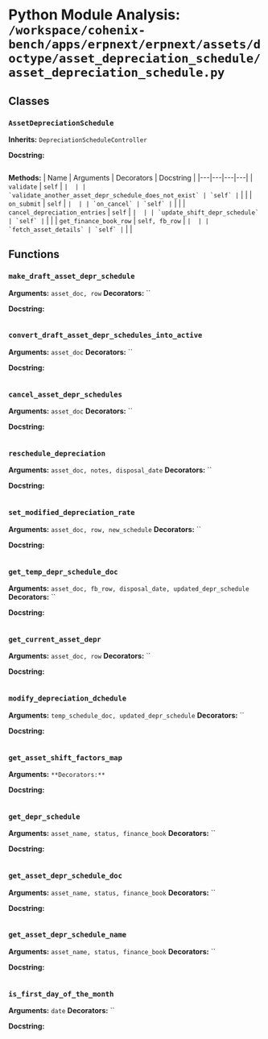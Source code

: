 # Python Module Analysis: `/workspace/cohenix-bench/apps/erpnext/erpnext/assets/doctype/asset_depreciation_schedule/asset_depreciation_schedule.py`

## Classes

### `AssetDepreciationSchedule`
**Inherits:** `DepreciationScheduleController`


**Docstring:**
```

```

**Methods:**
| Name | Arguments | Decorators | Docstring |
|---|---|---|---|
| `validate` | `self` | `` |  |
| `validate_another_asset_depr_schedule_does_not_exist` | `self` | `` |  |
| `on_submit` | `self` | `` |  |
| `on_cancel` | `self` | `` |  |
| `cancel_depreciation_entries` | `self` | `` |  |
| `update_shift_depr_schedule` | `self` | `` |  |
| `get_finance_book_row` | `self, fb_row` | `` |  |
| `fetch_asset_details` | `self` | `` |  |





## Functions

### `make_draft_asset_depr_schedule`
**Arguments:** `asset_doc, row`
**Decorators:** ``

**Docstring:**
```

```
### `convert_draft_asset_depr_schedules_into_active`
**Arguments:** `asset_doc`
**Decorators:** ``

**Docstring:**
```

```
### `cancel_asset_depr_schedules`
**Arguments:** `asset_doc`
**Decorators:** ``

**Docstring:**
```

```
### `reschedule_depreciation`
**Arguments:** `asset_doc, notes, disposal_date`
**Decorators:** ``

**Docstring:**
```

```
### `set_modified_depreciation_rate`
**Arguments:** `asset_doc, row, new_schedule`
**Decorators:** ``

**Docstring:**
```

```
### `get_temp_depr_schedule_doc`
**Arguments:** `asset_doc, fb_row, disposal_date, updated_depr_schedule`
**Decorators:** ``

**Docstring:**
```

```
### `get_current_asset_depr`
**Arguments:** `asset_doc, row`
**Decorators:** ``

**Docstring:**
```

```
### `modify_depreciation_dchedule`
**Arguments:** `temp_schedule_doc, updated_depr_schedule`
**Decorators:** ``

**Docstring:**
```

```
### `get_asset_shift_factors_map`
**Arguments:** ``
**Decorators:** ``

**Docstring:**
```

```
### `get_depr_schedule`
**Arguments:** `asset_name, status, finance_book`
**Decorators:** ``

**Docstring:**
```

```
### `get_asset_depr_schedule_doc`
**Arguments:** `asset_name, status, finance_book`
**Decorators:** ``

**Docstring:**
```

```
### `get_asset_depr_schedule_name`
**Arguments:** `asset_name, status, finance_book`
**Decorators:** ``

**Docstring:**
```

```
### `is_first_day_of_the_month`
**Arguments:** `date`
**Decorators:** ``

**Docstring:**
```

```

